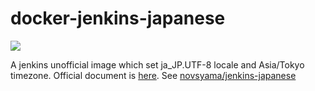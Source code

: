 # docker-jenkins-japanese
![](https://travis-ci.org/frost-tb-voo/docker-jenkins-japanese.svg?branch=master)

A jenkins unofficial image which set ja_JP.UTF-8 locale and Asia/Tokyo timezone. Official document is [here](https://github.com/jenkinsci/docker/blob/master/README.md).
See [novsyama/jenkins-japanese](https://hub.docker.com/r/novsyama/jenkins-japanese/)

